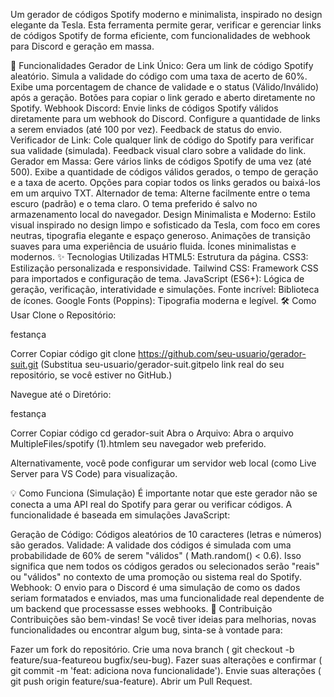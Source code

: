 Um gerador de códigos Spotify moderno e minimalista, inspirado no design elegante da Tesla. Esta ferramenta permite gerar, verificar e gerenciar links de códigos Spotify de forma eficiente, com funcionalidades de webhook para Discord e geração em massa.

🚀 Funcionalidades
Gerador de Link Único:
Gera um link de código Spotify aleatório.
Simula a validade do código com uma taxa de acerto de 60%.
Exibe uma porcentagem de chance de validade e o status (Válido/Inválido) após a geração.
Botões para copiar o link gerado e aberto diretamente no Spotify.
Webhook Discord:
Envie links de códigos Spotify válidos diretamente para um webhook do Discord.
Configure a quantidade de links a serem enviados (até 100 por vez).
Feedback de status do envio.
Verificador de Link:
Cole qualquer link de código do Spotify para verificar sua validade (simulada).
Feedback visual claro sobre a validade do link.
Gerador em Massa:
Gere vários links de códigos Spotify de uma vez (até 500).
Exibe a quantidade de códigos válidos gerados, o tempo de geração e a taxa de acerto.
Opções para copiar todos os links gerados ou baixá-los em um arquivo TXT.
Alternador de tema:
Alterne facilmente entre o tema escuro (padrão) e o tema claro.
O tema preferido é salvo no armazenamento local do navegador.
Design Minimalista e Moderno:
Estilo visual inspirado no design limpo e sofisticado da Tesla, com foco em cores neutras, tipografia elegante e espaço generoso.
Animações de transição suaves para uma experiência de usuário fluida.
Ícones minimalistas e modernos.
✨ Tecnologias Utilizadas
HTML5: Estrutura da página.
CSS3: Estilização personalizada e responsividade.
Tailwind CSS: Framework CSS para importados e configuração de tema.
JavaScript (ES6+): Lógica de geração, verificação, interatividade e simulações.
Fonte incrível: Biblioteca de ícones.
Google Fonts (Poppins): Tipografia moderna e legível.
🛠️ Como Usar
Clone o Repositório:

festança

Correr
Copiar código
git clone https://github.com/seu-usuario/gerador-suit.git
(Substitua seu-usuario/gerador-suit.gitpelo link real do seu repositório, se você estiver no GitHub.)

Navegue até o Diretório:

festança

Correr
Copiar código
cd gerador-suit
Abra o Arquivo: Abra o arquivo MultipleFiles/spotify (1).htmlem seu navegador web preferido.

Alternativamente, você pode configurar um servidor web local (como Live Server para VS Code) para visualização.

💡 Como Funciona (Simulação)
É importante notar que este gerador não se conecta a uma API real do Spotify para gerar ou verificar códigos. A funcionalidade é baseada em simulações JavaScript:

Geração de Código: Códigos aleatórios de 10 caracteres (letras e números) são gerados.
Validade: A validade dos códigos é simulada com uma probabilidade de 60% de serem "válidos" ( Math.random() < 0.6). Isso significa que nem todos os códigos gerados ou selecionados serão "reais" ou "válidos" no contexto de uma promoção ou sistema real do Spotify.
Webhook: O envio para o Discord é uma simulação de como os dados seriam formatados e enviados, mas uma funcionalidade real dependente de um backend que processasse esses webhooks.
🤝 Contribuição
Contribuições são bem-vindas! Se você tiver ideias para melhorias, novas funcionalidades ou encontrar algum bug, sinta-se à vontade para:

Fazer um fork do repositório.
Crie uma nova branch ( git checkout -b feature/sua-featureou bugfix/seu-bug).
Fazer suas alterações e confirmar ( git commit -m 'feat: adiciona nova funcionalidade').
Envie suas alterações ( git push origin feature/sua-feature).
Abrir um Pull Request.
